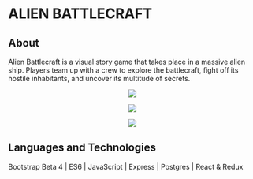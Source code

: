 # ALIEN BATTLECRAFT


## About
Alien Battlecraft is a visual story game that takes place in a massive alien ship. Players team up with a crew to explore the battlecraft, fight off its hostile inhabitants, and uncover its multitude of secrets. 

<p align='center'>
  <img src="frontend/public/Images/mainscreen.png">
</p>

<p align='center'>
  <img src="frontend/public/Images/scene1.png">
</p>


<p align='center'>
  <img src="frontend/public/Images/convo-screen.png">
</p>


## Languages and Technologies

Bootstrap Beta 4 | ES6 | JavaScript | Express | Postgres | React & Redux    



